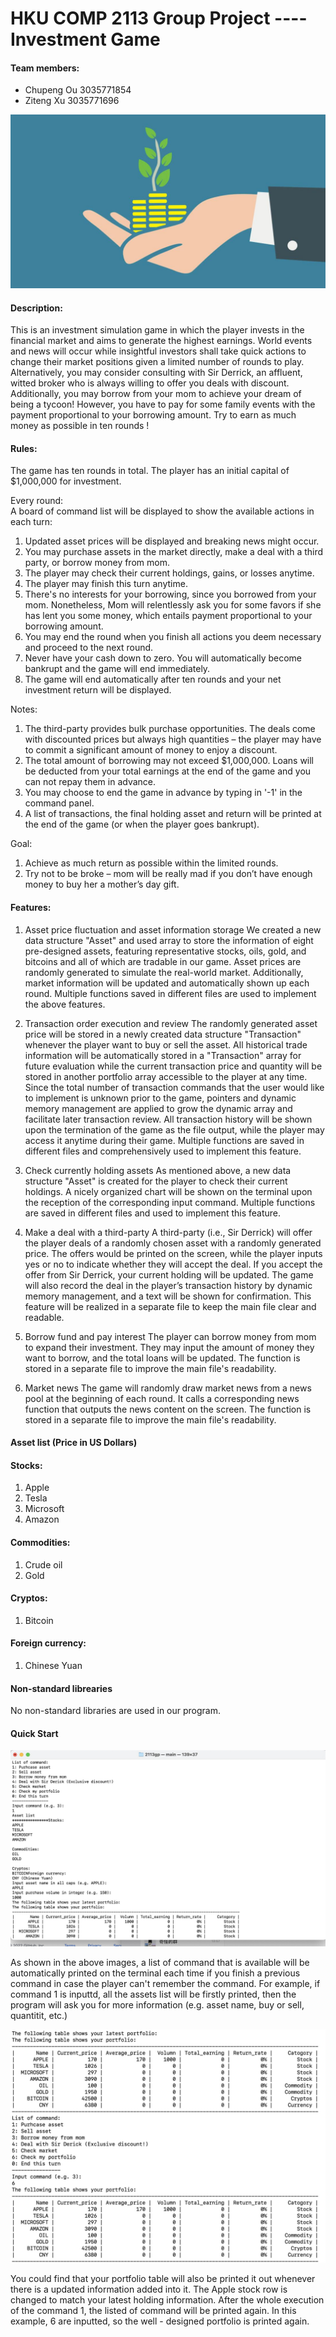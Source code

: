 # HKU COMP 2113 Group Project ---- Investment Game

#### Team members:
- Chupeng Ou 3035771854
- Ziteng Xu 3035771696


![Introduction](https://github.com/DERRICK00306/2113gp/blob/main/3.jpg)

#### Description:

This is an investment simulation game in which the player invests in the financial market and aims to generate the highest earnings.
World events and news will occur while insightful investors shall take quick actions to
change their market positions given a limited number of rounds to play. Alternatively, you may consider consulting with Sir Derrick, an affluent,
witted broker who is always willing to offer you deals with discount. Additionally, you may borrow from your mom to achieve your dream of
being a tycoon! However, you have to pay for some family events with the payment proportional to your borrowing amount. Try to earn as much money as possible
in ten rounds !

#### Rules:
The game has ten rounds in total. The player has an initial capital of $1,000,000 for investment.

Every round:  
A board of command list will be displayed to show the available actions in each turn:

1. Updated asset prices will be displayed and breaking news might occur.
2. You may purchase assets in the market directly, make a deal with a third party, or borrow money from mom.
3. The player may check their current holdings, gains, or losses anytime.
4. The player may finish this turn anytime.
5. There's no interests for your borrowing, since you borrowed from your mom. Nonetheless, Mom will relentlessly ask you for some favors if she has lent you some money, which entails payment proportional to your borrowing amount.
6. You may end the round when you finish all actions you deem necessary and proceed to the next round.
7. Never have your cash down to zero. You will automatically become bankrupt and the game will end immediately.
8. The game will end automatically after ten rounds and your net investment return will be displayed.


Notes:

1. The third-party provides bulk purchase opportunities. The deals come with discounted prices but always high quantities –
the player may have to commit a significant amount of money to enjoy a discount.
2. The total amount of borrowing may not exceed $1,000,000. Loans will be deducted from your total earnings at the end of the game and you can not repay them in advance.
3. You may choose to end the game in advance by typing in '-1' in the command panel.
4. A list of transactions, the final holding asset and return will be printed at the end of the game (or when the player goes bankrupt).


Goal:
1. Achieve as much return as possible within the limited rounds.
2. Try not to be broke – mom will be really mad if you don’t have enough money to buy her a mother’s day gift.

#### Features:

1. Asset price fluctuation and asset information storage
We created a new data structure "Asset" and used array to store the information of eight pre-designed assets, featuring representative stocks, oils, gold, and bitcoins and all of which are tradable in our game. Asset prices are randomly generated to simulate the real-world market. Additionally, market information will be updated and automatically shown up each round. Multiple functions saved in different files are used to implement the above features.

2.	Transaction order execution and review
The randomly generated asset price will be stored in a newly created data structure "Transaction" whenever the player want to buy or sell the asset. All historical trade information will be automatically stored in a "Transaction" array for future evaluation while the current transaction price and quantity will be stored in another portfolio array accessible to the player at any time. Since the total number of transaction commands that the user would like to implement is unknown prior to the game, pointers and dynamic memory management are applied to grow the dynamic array and facilitate later transaction review. All transaction history will be shown upon the termination of the game as the file output, while the player may access it anytime during their game. Multiple functions are saved in different files and comprehensively used to implement this feature.

3.	Check currently holding assets
As mentioned above, a new data structure "Asset" is created for the player to check their current holdings. A nicely organized chart will be shown on the terminal upon the reception of the corresponding input command. Multiple functions are saved in different files and used to implement this feature.

4.	Make a deal with a third-party
A third-party (i.e., Sir Derrick) will offer the player deals of a randomly chosen asset with a randomly generated price. The offers would be printed on the screen, while the player inputs yes or no to indicate whether they will accept the deal. If you accept the offer from Sir Derrick, your current holding will be updated. The game will also record the deal in the player’s transaction history by dynamic memory management, and a text will be shown for confirmation. This feature will be realized in a separate file to keep the main file clear and readable.

5.	Borrow fund and pay interest
The player can borrow money from mom to expand their investment. They may input the amount of money they want to borrow, and the total loans will be updated. The function is stored in a separate file to improve the main file's readability.

6.	Market news
The game will randomly draw market news from a news pool at the beginning of each round. It calls a corresponding news function that outputs the news content on the screen. The function is stored in a separate file to improve the main file's readability.


#### Asset list (Price in US Dollars)

#### Stocks:
1. Apple
2. Tesla
3. Microsoft
4. Amazon
#### Commodities:
1. Crude oil
2. Gold
#### Cryptos:
1. Bitcoin
#### Foreign currency:
1. Chinese Yuan

#### Non-standard librearies
No non-standard libraries are used in our program.

#### Quick Start

![Qucik Start Image 1](https://github.com/DERRICK00306/2113gp/blob/main/1.jpg)

As shown in the above images, a list of command that is available will be automatically printed on the terminal each time if you finish a previous command in case the player can't remember the command. For example, if command 1 is inputtd, all the assets list will be firstly printed, then the program will ask you for more information (e.g. asset name, buy or sell, quantitit, etc.)

![Qucik Start Image 2](https://github.com/DERRICK00306/2113gp/blob/main/2.jpg)

You could find that your portfolio table will also be printed it out whenever there is a updated information added into it. The Apple stock row is changed to match your latest holding information. After the whole execution of the command 1, the listed of command will be printed again. In this example, 6 are inputted, so the well - designed portfolio is printed again.
